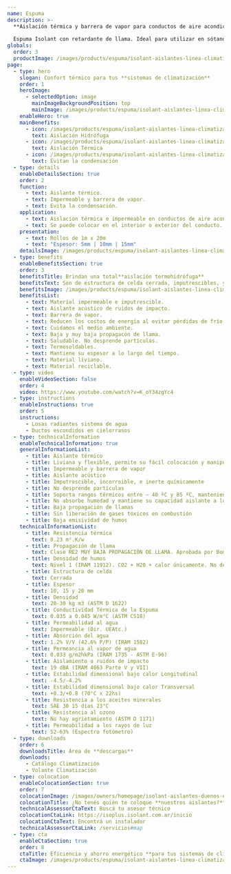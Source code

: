 ```yaml
---
name: Espuma
description: >-
  **Aislación térmica y barrera de vapor para conductos de aire acondicionado y sistemas de losa randiante por agua.**
  
  Espuma Isolant con retardante de llama. Ideal para utilizar en sótanos, dentro de cielorrasos y lugares donde no quede expuesta a rayos UV directos o indirectos (por reflexión).
globals:
  order: 3
  productImage: /images/products/espuma/isolant-aislantes-linea-climatizacion-espuma-producto-rollo.png
page:
  - type: hero
    slogan: Confort térmico para tus **sistemas de climatización**
    order: 1
    heroImage:
      - selectedOption: image
        mainImageBackgroundPosition: top
        mainImage: /images/products/espuma/isolant-aislantes-linea-climatizacion-espuma-imagen.jpg
    enableHero: true
    mainBenefits:
      - icon: /images/products/espuma/isolant-aislantes-linea-climatizacion-espuma-beneficio-1.svg
        text: Aislación Hidrófuga
      - icon: /images/products/espuma/isolant-aislantes-linea-climatizacion-espuma-beneficio-2.svg
        text: Aislación Térmica
      - icon: /images/products/espuma/isolant-aislantes-linea-climatizacion-espuma-beneficio-3.svg
        text: Evitan la condensación
  - type: details
    enableDetailsSection: true
    order: 2
    function:
      - text: Aislante térmico.
      - text: Impermeable y barrera de vapor.
      - text: Evita la condensación.
    application:
      - text: Aislación térmica e impermeable en conductos de aire acondicionado.
      - text: Se puede colocar en el interior o exterior del conducto.
    presentation:
      - text: Rollos de 1m x 20m
      - text: "Espesor: 5mm | 10mm | 15mm"
    detailsImage: /images/products/espuma/isolant-aislantes-linea-climatizacion-espuma-imagen-detalle-producto.jpg
  - type: benefits
    enableBenefitsSection: true
    order: 3
    benefitsTitle: Brindan una total**aislación termohidrófuga**
    benefitsText: Son de estructura de celda cerrada, imputrescibles, y no desprenden partículas ni fibras de ningún tipo. Se destacan por su maleabilidad y fácil colocación. Son impermeables, barrera de vapor, aislantes térmicas y acústicas. No contaminan el medio ambiente y son reciclables.
    benefitsImage: /images/products/espuma/isolant-aislantes-linea-climatizacion-espuma-beneficio-exclusivo.jpg
    benefitsList:
      - text: Material impermeable e imputrescible.
      - text: Aislante acústico de ruidos de impacto.
      - text: Barrera de vapor.
      - text: Reducen los costos de energía al evitar pérdidas de frío o calor.
      - text: Cuidamos el medio ambiente.
      - text: Baja y muy baja propagacón de llama.
      - text: Saludable. No desprende partículas.
      - text: Termosoldables.
      - text: Mantiene su espesor a lo largo del tiempo.
      - text: Material liviano.
      - text: Material reciclable.
  - type: video
    enableVideoSection: false
    order: 4
    video: https://www.youtube.com/watch?v=K_oY34zgYc4
  - type: instructions
    enableInstructions: true
    order: 5
    instructions:
      - Losas radiantes sistema de agua
      - Ductos escondidos en cielorrasos
  - type: technicalInformation
    enableTechnicalInformation: true
    generalInformationList:
      - title: Aislante térmico
      - title: Liviana y flexible, permite su fácil colocación y manipuleo
      - title: Impermeable y barrera de vapor
      - title: Aislante acústico
      - title: Imputrescible, incorroible, e inerte químicamente
      - title: No desprende partículas
      - title: Soporta rangos térmicos entre – 40 ºC y 85 ºC, manteniendo su forma y espesor
      - title: No absorbe humedad y mantiene su capacidad aislante a lo largo de su vida útil
      - title: Baja propagación de llamas
      - title: Sin liberación de gases tóxicos en combustión
      - title: Baja emisividad de humos
    technicalInformationList:
      - title: Resistencia térmica
        text: 0.23 m².K/w
      - title: Propagación de llama
        text: Clase RE2 MUY BAJA PROPAGACIÓN DE LLAMA. Aprobada por Bomberos Argentina.
      - title: Densidad de humos
        text: Nivel 1 (IRAM 11912). CO2 + H20 + calor únicamente. No desprende gases envenenantes.
      - title: Estructura de celda
        text: Cerrada
      - title: Espesor
        text: 10, 15 y 20 mm
      - title: Densidad
        text: 20-30 kg m3 (ASTM D 1622)
      - title: Conductividad Térmica de la Espuma
        text: 0.035 a 0.045 W/m°C (ASTM C518)
      - title: Permeabilidad al agua
        text: Impermeable (Dir. UEAtc.)
      - title: Absorción del agua
        text: 1.2% V/V (42.6% P/P) (IRAM 1582)
      - title: Permeancia al vapor de agua
        text: 0.033 g/m2hkPa (IRAM 1735 - ASTM E-96)
      - title: Aislamiento a ruidos de impacto
        text: 19 dBA (IRAM 4063 Parte V y VII)
      - title: Estabilidad dimensional bajo calor Longitudinal
        text: -4.5/-4.2%
      - title: Estabilidad dimensional bajo calor Transversal
        text: +0.3/+0.8 (70°C x 22hs)
      - title: Resistencia a los aceites minerales
        text: SAE 30 15 días 23°C
      - title: Resistencia al ozono
        text: No hay agrietamiento (ASTM D 1171)
      - title: Permeabilidad a los rayos de luz
        text: 52-63% (Espectro fotómetro)
  - type: downloads
    order: 6
    downloadsTitle: Área de **descargas**
    downloads:
      - Catálogo Climatización
      - Volante Climatización
  - type: colocation
    enableColocationSection: true
    order: 7
    colocationImage: /images/owners/homepage/isolant-aislantes-duenos-e-inquilinos-isoplus-colocation.jpg
    colocationTitle: ¿No tenés quién te coloque **nuestros aislantes?**
    technicalAssessorCtaText: Buscá tu asesor técnico
    colocationCtaLink: https://isoplus.isolant.com.ar/inicio
    colocationCtaText: Encontrá un instalador
    technicalAssessorCtaLink: /servicios#map
  - type: cta
    enableCtaSection: true
    order: 8
    ctaTitle: Eficiencia y ahorro energético **para tus sistemas de climatización**
    ctaImage: /images/products/espuma/isolant-aislantes-linea-climatizacion-espuma-cta.jpg
---
```

